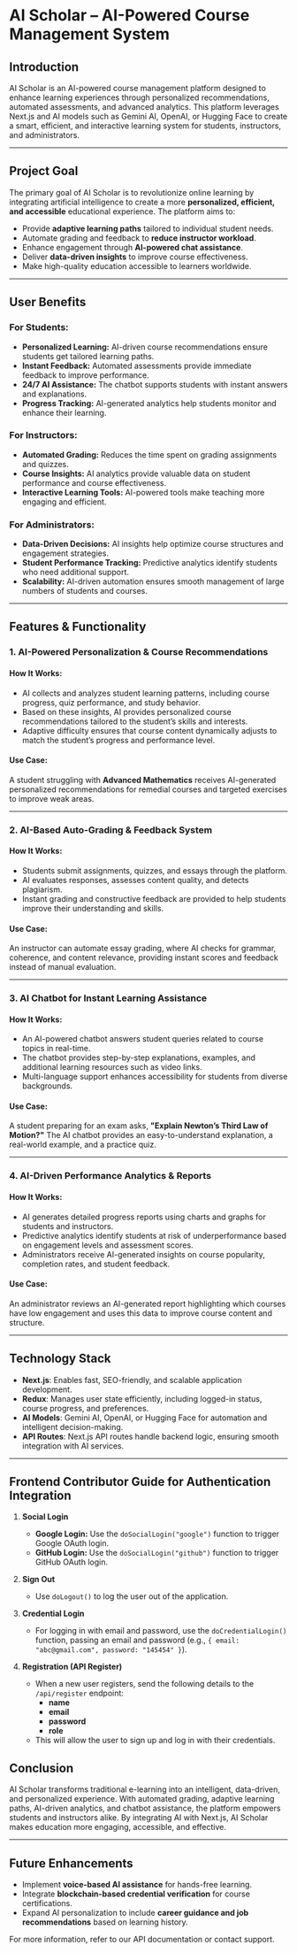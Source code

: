 # AI Scholar – AI-Powered Course Management System

## Introduction

AI Scholar is an AI-powered course management platform designed to enhance learning experiences through personalized recommendations, automated assessments, and advanced analytics. This platform leverages Next.js and AI models such as Gemini AI, OpenAI, or Hugging Face to create a smart, efficient, and interactive learning system for students, instructors, and administrators.

---

## Project Goal

The primary goal of AI Scholar is to revolutionize online learning by integrating artificial intelligence to create a more **personalized, efficient, and accessible** educational experience. The platform aims to:

- Provide **adaptive learning paths** tailored to individual student needs.
- Automate grading and feedback to **reduce instructor workload**.
- Enhance engagement through **AI-powered chat assistance**.
- Deliver **data-driven insights** to improve course effectiveness.
- Make high-quality education accessible to learners worldwide.

---

## User Benefits

### **For Students:**

- **Personalized Learning:** AI-driven course recommendations ensure students get tailored learning paths.
- **Instant Feedback:** Automated assessments provide immediate feedback to improve performance.
- **24/7 AI Assistance:** The chatbot supports students with instant answers and explanations.
- **Progress Tracking:** AI-generated analytics help students monitor and enhance their learning.

### **For Instructors:**

- **Automated Grading:** Reduces the time spent on grading assignments and quizzes.
- **Course Insights:** AI analytics provide valuable data on student performance and course effectiveness.
- **Interactive Learning Tools:** AI-powered tools make teaching more engaging and efficient.

### **For Administrators:**

- **Data-Driven Decisions:** AI insights help optimize course structures and engagement strategies.
- **Student Performance Tracking:** Predictive analytics identify students who need additional support.
- **Scalability:** AI-driven automation ensures smooth management of large numbers of students and courses.

---

## Features & Functionality

### 1. AI-Powered Personalization & Course Recommendations

#### How It Works:

- AI collects and analyzes student learning patterns, including course progress, quiz performance, and study behavior.
- Based on these insights, AI provides personalized course recommendations tailored to the student’s skills and interests.
- Adaptive difficulty ensures that course content dynamically adjusts to match the student’s progress and performance level.

#### Use Case:

A student struggling with **Advanced Mathematics** receives AI-generated personalized recommendations for remedial courses and targeted exercises to improve weak areas.

---

### 2. AI-Based Auto-Grading & Feedback System

#### How It Works:

- Students submit assignments, quizzes, and essays through the platform.
- AI evaluates responses, assesses content quality, and detects plagiarism.
- Instant grading and constructive feedback are provided to help students improve their understanding and skills.

#### Use Case:

An instructor can automate essay grading, where AI checks for grammar, coherence, and content relevance, providing instant scores and feedback instead of manual evaluation.

---

### 3. AI Chatbot for Instant Learning Assistance

#### How It Works:

- An AI-powered chatbot answers student queries related to course topics in real-time.
- The chatbot provides step-by-step explanations, examples, and additional learning resources such as video links.
- Multi-language support enhances accessibility for students from diverse backgrounds.

#### Use Case:

A student preparing for an exam asks, **"Explain Newton’s Third Law of Motion?"** The AI chatbot provides an easy-to-understand explanation, a real-world example, and a practice quiz.

---

### 4. AI-Driven Performance Analytics & Reports

#### How It Works:

- AI generates detailed progress reports using charts and graphs for students and instructors.
- Predictive analytics identify students at risk of underperformance based on engagement levels and assessment scores.
- Administrators receive AI-generated insights on course popularity, completion rates, and student feedback.

#### Use Case:

An administrator reviews an AI-generated report highlighting which courses have low engagement and uses this data to improve course content and structure.

---

## Technology Stack

- **Next.js**: Enables fast, SEO-friendly, and scalable application development.
- **Redux**: Manages user state efficiently, including logged-in status, course progress, and preferences.
- **AI Models**: Gemini AI, OpenAI, or Hugging Face for automation and intelligent decision-making.
- **API Routes**: Next.js API routes handle backend logic, ensuring smooth integration with AI services.

---

## **Frontend Contributor Guide for Authentication Integration**

1. **Social Login**
   - **Google Login:** Use the `doSocialLogin("google")` function to trigger Google OAuth login.
   - **GitHub Login:** Use the `doSocialLogin("github")` function to trigger GitHub OAuth login.
2. **Sign Out**

   - Use `doLogout()` to log the user out of the application.

3. **Credential Login**

   - For logging in with email and password, use the `doCredentialLogin()` function, passing an email and password (e.g., `{ email: "abc@gmail.com", password: "145454" }`).

4. **Registration (API Register)**
   - When a new user registers, send the following details to the `/api/register` endpoint:
     - **name**
     - **email**
     - **password**
     - **role**
   - This will allow the user to sign up and log in with their credentials.

## Conclusion

AI Scholar transforms traditional e-learning into an intelligent, data-driven, and personalized experience. With automated grading, adaptive learning paths, AI-driven analytics, and chatbot assistance, the platform empowers students and instructors alike. By integrating AI with Next.js, AI Scholar makes education more engaging, accessible, and effective.

---

## Future Enhancements

- Implement **voice-based AI assistance** for hands-free learning.
- Integrate **blockchain-based credential verification** for course certifications.
- Expand AI personalization to include **career guidance and job recommendations** based on learning history.

For more information, refer to our API documentation or contact support.
